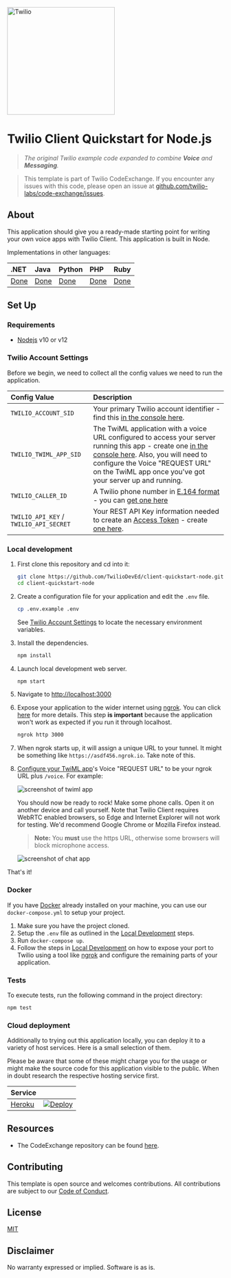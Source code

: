 <a href="https://www.twilio.com">
  <img src="https://static0.twilio.com/marketing/bundles/marketing/img/logos/wordmark-red.svg" alt="Twilio" width="250" />
</a>

# Twilio Client Quickstart for Node.js
> *The original Twilio example code expanded to combine **Voice** and **Messaging**.*

> This template is part of Twilio CodeExchange. If you encounter any issues with this code, please open an issue at [github.com/twilio-labs/code-exchange/issues](https://github.com/twilio-labs/code-exchange/issues).

## About

This application should give you a ready-made starting point for writing your own voice apps with Twilio Client. This application is built in Node.

Implementations in other languages:

| .NET | Java | Python | PHP | Ruby |
| :--- | :--- | :----- | :-- | :--- |
| [Done](https://github.com/TwilioDevEd/client-quickstart-csharp) | [Done](https://github.com/TwilioDevEd/client-quickstart-java)  | [Done](https://github.com/TwilioDevEd/client-quickstart-python)  | [Done](https://github.com/TwilioDevEd/client-quickstart-php) | [Done](https://github.com/TwilioDevEd/client-quickstart-ruby)  |

## Set Up

### Requirements

- [Nodejs](https://nodejs.org/) v10 or v12

### Twilio Account Settings

Before we begin, we need to collect all the config values we need to run the application.

| Config Value  | Description |
| :-------------  |:------------- |
`TWILIO_ACCOUNT_SID` | Your primary Twilio account identifier - find this [in the console here](https://www.twilio.com/console).
`TWILIO_TWIML_APP_SID` | The TwiML application with a voice URL configured to access your server running this app - create one [in the console here](https://www.twilio.com/console/voice/twiml/apps). Also, you will need to configure the Voice "REQUEST URL" on the TwiML app once you've got your server up and running.
`TWILIO_CALLER_ID` | A Twilio phone number in [E.164 format](https://en.wikipedia.org/wiki/E.164) - you can [get one here](https://www.twilio.com/console/phone-numbers/incoming)
`TWILIO_API_KEY` / `TWILIO_API_SECRET` | Your REST API Key information needed to create an [Access Token](https://www.twilio.com/docs/iam/access-tokens) - create [one here](https://www.twilio.com/console/project/api-keys).

### Local development

1. First clone this repository and cd into it:
   ```bash
   git clone https://github.com/TwilioDevEd/client-quickstart-node.git
   cd client-quickstart-node
   ```

2. Create a configuration file for your application and edit the `.env` file.

   ```bash
   cp .env.example .env
   ```

   See [Twilio Account Settings](#twilio-account-settings) to locate the necessary environment variables.

3. Install the dependencies.

   ```bash
   npm install
   ```

4. Launch local development web server.

   ```bash
   npm start
   ```

6. Navigate to [http://localhost:3000](http://localhost:3000)

7. Expose your application to the wider internet using [ngrok](https://ngrok.com/download). You can click [here](https://www.twilio.com/blog/2015/09/6-awesome-reasons-to-use-ngrok-when-testing-webhooks.html) for more details. This step **is important** because the application won't work as expected if you run it through localhost.

   ```bash
   ngrok http 3000
   ```

8. When ngrok starts up, it will assign a unique URL to your tunnel.
   It might be something like `https://asdf456.ngrok.io`. Take note of this.

9. [Configure your TwiML app](https://www.twilio.com/console/voice/twiml/apps)'s
Voice "REQUEST URL" to be your ngrok URL plus `/voice`. For example:

   ![screenshot of twiml app](https://s3.amazonaws.com/com.twilio.prod.twilio-docs/images/TwilioClientRequestUrl.original.png)

   You should now be ready to rock! Make some phone calls.
   Open it on another device and call yourself. Note that Twilio Client requires
   WebRTC enabled browsers, so Edge and Internet Explorer will not work for
   testing. We'd recommend Google Chrome or Mozilla Firefox instead.

   > **Note:** You **must** use the https URL, otherwise some browsers will block
   microphone access.

   ![screenshot of chat app](https://s3.amazonaws.com/com.twilio.prod.twilio-docs/images/TwilioClientQuickstart.original.png)

That's it!

### Docker

If you have [Docker](https://www.docker.com/) already installed on your machine, you can use our `docker-compose.yml` to setup your project.

1. Make sure you have the project cloned.
2. Setup the `.env` file as outlined in the [Local Development](#local-development) steps.
3. Run `docker-compose up`.
4. Follow the steps in [Local Development](#local-development) on how to expose your port to Twilio using a tool like [ngrok](https://ngrok.com/) and configure the remaining parts of your application.


### Tests

To execute tests, run the following command in the project directory:

```bash
npm test
```

### Cloud deployment

Additionally to trying out this application locally, you can deploy it to a variety of host services. Here is a small selection of them.

Please be aware that some of these might charge you for the usage or might make the source code for this application visible to the public. When in doubt research the respective hosting service first.

| Service                           |                                                                                                                                                                                                                           |
| :-------------------------------- | :------------------------------------------------------------------------------------------------------------------------------------------------------------------------------------------------------------------------ |
| [Heroku](https://www.heroku.com/) | [![Deploy](https://www.herokucdn.com/deploy/button.svg)](https://heroku.com/deploy)                                                                                                                                       |

## Resources

- The CodeExchange repository can be found [here](https://github.com/twilio-labs/code-exchange/).

## Contributing

This template is open source and welcomes contributions. All contributions are subject to our [Code of Conduct](https://github.com/twilio-labs/.github/blob/master/CODE_OF_CONDUCT.md).

## License

[MIT](http://www.opensource.org/licenses/mit-license.html)

## Disclaimer

No warranty expressed or implied. Software is as is.

[twilio]: https://www.twilio.com
